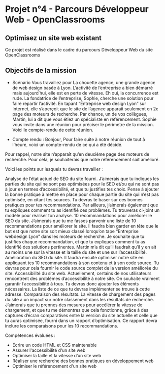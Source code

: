 # Projet n°4 - Parcours Développeur Web - OpenClassrooms

## Optimisez un site web existant

Ce projet est réalisé dans le cadre du parcours Développeur Web du site OpenClassrooms

## Objectifs de la mission

* Scénario
Vous travaillez pour La chouette agence, une grande agence de web design basée à Lyon. L’activité de l’entreprise a bien démarré mais aujourd’hui, elle est en perte de vitesse. Eh oui, la concurrence est rude. La fondatrice de l’entreprise, Sophie, cherche une solution pour faire repartir l’activité. En tapant “Entreprise web design Lyon” sur Internet, elle s’aperçoit que le site de l’agence apparaît seulement en 2e page des moteurs de recherche. Par chance, un de vos collègues, Martin, lui a dit que vous étiez un spécialiste en référencement. Sophie vous invite dans une réunion pour préciser le périmètre de la mission. Voici le compte-rendu de cette réunion.

* Compte rendu : Bonjour,
Pour faire suite à notre réunion de tout à l’heure, voici un compte-rendu de ce qui a été décidé.

Pour rappel, notre site n’apparaît qu’en deuxième page des moteurs de recherche. Pour cela, je souhaiterais que notre référencement soit amélioré.

Voici les points sur lesquels tu devras travailler :

Analyse de l’état actuel de SEO du site fourni. J’aimerais que tu indiques les parties du site qui ne sont pas optimisées pour le SEO et/ou qui ne sont pas à jour en termes d’accessibilité, et que tu justifies tes choix. Pense à ajouter la bonne pratique à mettre en place pour chaque partie du site qui n’est pas optimisée, en citant tes sources. Tu devras te baser sur ces bonnes pratiques pour tes recommandations. Par ailleurs, j’aimerais également que tu expliques comment tu as identifié ces problèmes. Tu trouveras ci-joint un modèle pour réaliser ton analyse.
10 recommandations pour améliorer le SEO du site. J’aimerais que tu me fasses parvenir une liste de 10 recommandations pour améliorer le site. Il faudra bien garder en tête que le but est que notre site soit mieux classé lorsqu’on tape “Entreprise webdesign Lyon” dans les moteurs de recherche. Je souhaite que tu justifies chaque recommandation, et que tu expliques comment tu as identifié des solutions pertinentes. Martin m’a dit qu’il faudrait qu’il y en ait au moins une sur la vitesse et la taille du site et une sur l’accessibilité.
Amélioration du SEO du site. Il faudra ensuite optimiser notre site en appliquant tes 10 recommandations à son contenu et à son code source. Tu devras pour cela fournir le code source complet de la version améliorée du site.
Accessibilité du site web. Actuellement, certains de nos utilisateurs rencontrent des problèmes d’accessibilité à notre site. On souhaite vraiment garantir l’accessibilité à tous. Tu devras donc ajouter les éléments nécessaires. La liste de ce que tu devras implémenter se trouve à cette adresse.
Comparaison des résultats. La vitesse de chargement des pages du site a un impact sur notre classement dans les résultats de recherche. J’aimerais que tu prennes des mesures pour accélérer la vitesse de chargement, et que tu me démontres que cela fonctionne, grâce à des captures d’écran comparatives entre la version du site actuelle et celle que tu auras optimisée, fourni dans un rapport d’optimisation. Ce rapport devra inclure les comparaisons pour les 10 recommandations.

Compétences évaluées : 

* Écrire un code HTML et CSS maintenable
* Assurer l'accessibilité d'un site web
* Optimiser la taille et la vitesse d’un site web
* Réaliser une recherche des bonnes pratiques en développement web
* Optimiser le référencement d'un site web
